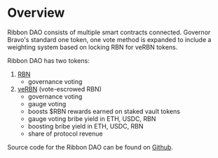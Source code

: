 # Overview

Ribbon DAO consists of multiple smart contracts connected. Governor Bravo's standard one token, one vote method is expanded to include a weighting system based on locking RBN for veRBN tokens.

Ribbon DAO has two tokens:

1. &#x20;[RBN](https://www.coingecko.com/en/coins/ribbon-finance)
   * governance voting
2. [veRBN](https://etherscan.io/address/0x19854C9A5fFa8116f48f984bDF946fB9CEa9B5f7) (vote-escrowed RBN)&#x20;
   * governance voting
   * gauge voting
   * boosts $RBN rewards earned on staked vault tokens
   * gauge voting bribe yield in ETH, USDC, RBN
   * boosting bribe yield in ETH, USDC, RBN
   * share of protocol revenue

Source code for the Ribbon DAO can be found on [Github](https://github.com/ribbon-finance/governance/tree/main/contracts).
